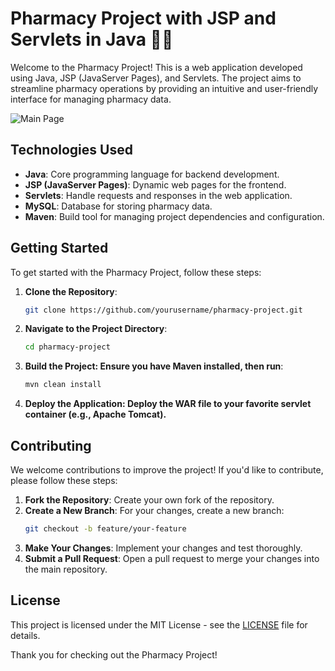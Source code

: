 # Pharmacy Project with JSP and Servlets in Java 🧑‍⚕️

Welcome to the Pharmacy Project! This is a web application developed using Java, JSP (JavaServer Pages), and Servlets. The project aims to streamline pharmacy operations by providing an intuitive and user-friendly interface for managing pharmacy data.

![Main Page](https://github.com/user-attachments/assets/5919c33b-c370-4618-9729-30d7065080bb)

## Technologies Used

- **Java**: Core programming language for backend development.
- **JSP (JavaServer Pages)**: Dynamic web pages for the frontend.
- **Servlets**: Handle requests and responses in the web application.
- **MySQL**: Database for storing pharmacy data.
- **Maven**: Build tool for managing project dependencies and configuration.

## Getting Started

To get started with the Pharmacy Project, follow these steps:

1. **Clone the Repository**:
   ```bash
   git clone https://github.com/yourusername/pharmacy-project.git
2. **Navigate to the Project Directory**:
   ```bash
   cd pharmacy-project
3. **Build the Project: Ensure you have Maven installed, then run**:
   ```bash
   mvn clean install
4. **Deploy the Application: Deploy the WAR file to your favorite servlet container (e.g., Apache Tomcat).**

   
## Contributing

We welcome contributions to improve the project! If you'd like to contribute, please follow these steps:

1. **Fork the Repository**: Create your own fork of the repository.
2. **Create a New Branch**: For your changes, create a new branch:
   ```bash
   git checkout -b feature/your-feature
3. **Make Your Changes**: Implement your changes and test thoroughly.
4. **Submit a Pull Request**: Open a pull request to merge your changes into the main repository.

## License

This project is licensed under the MIT License - see the [LICENSE](LICENSE) file for details.

Thank you for checking out the Pharmacy Project!

